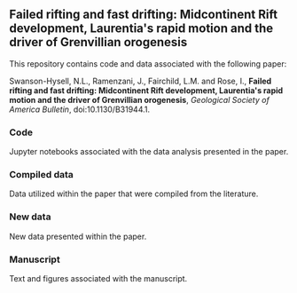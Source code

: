 ## Failed rifting and fast drifting: Midcontinent Rift development, Laurentia's rapid motion and the driver of Grenvillian orogenesis

This repository contains code and data associated with the following paper:

Swanson-Hysell, N.L., Ramenzani, J., Fairchild, L.M. and Rose, I., **Failed rifting and fast drifting: Midcontinent Rift development, Laurentia's rapid motion and the driver of Grenvillian orogenesis**, *Geological Society of America Bulletin*, doi:10.1130/B31944.1.

### Code

Jupyter notebooks associated with the data analysis presented in the paper.

### Compiled data

Data utilized within the paper that were compiled from the literature.

### New data

New data presented within the paper.

### Manuscript

Text and figures associated with the manuscript.
